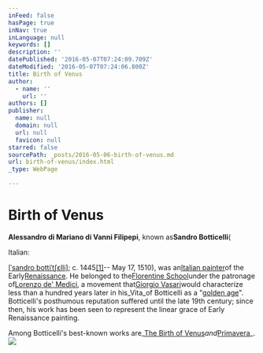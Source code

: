 ```yaml
---
inFeed: false
hasPage: true
inNav: true
inLanguage: null
keywords: []
description: ''
datePublished: '2016-05-07T07:24:09.709Z'
dateModified: '2016-05-07T07:24:06.800Z'
title: Birth of Venus
author:
  - name: ''
    url: ''
authors: []
publisher:
  name: null
  domain: null
  url: null
  favicon: null
starred: false
sourcePath: _posts/2016-05-06-birth-of-venus.md
url: birth-of-venus/index.html
_type: WebPage

---
```

# Birth of Venus

**Alessandro di Mariano di Vanni Filipepi**, known as**Sandro Botticelli**(

Italian: 

[\[ˈsandro bottiˈtʃɛlli\]][0]; c. 1445[\[1\]][1]-- May 17, 1510), was an[Italian painter][2]of the Early[Renaissance][3]. He belonged to the[Florentine School][4]under the patronage of[Lorenzo de' Medici][5], a movement that[Giorgio Vasari][6]would characterize less than a hundred years later in his_Vita_of Botticelli as a "[golden age][7]". Botticelli's posthumous reputation suffered until the late 19th century; since then, his work has been seen to represent the linear grace of Early Renaissance painting.

Among Botticelli's best-known works are_[The Birth of Venus][8]_and_[Primavera][9]_.
![](https://s3-us-west-2.amazonaws.com/the-grid-img/p/96c878ed3db4f3b781450d3680c67270c0e25dce.jpg)

[0]: https://en.wikipedia.org/wiki/Help:IPA_for_Italian "Help:IPA for Italian"
[1]: https://en.wikipedia.org/wiki/Sandro_Botticelli#cite_note-born-1
[2]: https://en.wikipedia.org/wiki/List_of_Italian_painters "List of Italian painters"
[3]: https://en.wikipedia.org/wiki/Renaissance "Renaissance"
[4]: https://en.wikipedia.org/wiki/Florentine_School "Florentine School"
[5]: https://en.wikipedia.org/wiki/Lorenzo_de%27_Medici "Lorenzo de' Medici"
[6]: https://en.wikipedia.org/wiki/Giorgio_Vasari "Giorgio Vasari"
[7]: https://en.wikipedia.org/wiki/Golden_age_(metaphor) "Golden age (metaphor)"
[8]: https://en.wikipedia.org/wiki/The_Birth_of_Venus "The Birth of Venus"
[9]: https://en.wikipedia.org/wiki/Primavera_(painting) "Primavera (painting)"